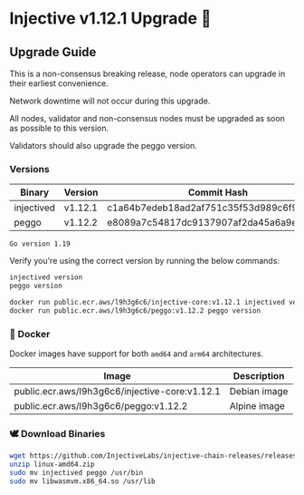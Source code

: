 # Injective v1.12.1 Upgrade 🥷

## Upgrade Guide

This is a non-consensus breaking release, node operators can upgrade in their earliest convenience.

Network downtime will not occur during this upgrade.

All nodes, validator and non-consensus nodes must be upgraded as soon as possible to this version.

Validators should also upgrade the peggo version.

### Versions

| Binary    | Version |Commit Hash
| -------- | ------- |------- |
| injectived  | v1.12.1   |c1a64b7edeb18ad2af751c35f53d989c6f92483c|
| peggo  | v1.12.2   |e8089a7c54817dc9137907af2da45a6a9ef25a71|

`Go version 1.19`

Verify you're using the correct version by running the below commands:
```bash
injectived version
peggo version
```

```bash
docker run public.ecr.aws/l9h3g6c6/injective-core:v1.12.1 injectived version
docker run public.ecr.aws/l9h3g6c6/peggo:v1.12.2 peggo version
```

### 🐳 Docker

Docker images have support for both `amd64` and `arm64` architectures.

| Image    | Description |
| -------- | ------- |
| public.ecr.aws/l9h3g6c6/injective-core:v1.12.1 | Debian image |
| public.ecr.aws/l9h3g6c6/peggo:v1.12.2 | Alpine image |

### 🕊️ Download Binaries

```bash
wget https://github.com/InjectiveLabs/injective-chain-releases/releases/download/v1.12.1-1705909076/linux-amd64.zip
unzip linux-amd64.zip
sudo mv injectived peggo /usr/bin
sudo mv libwasmvm.x86_64.so /usr/lib
```
